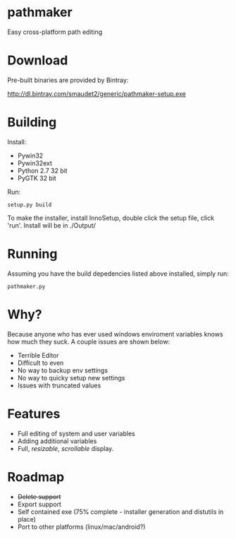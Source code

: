 pathmaker
=========

Easy cross-platform path editing

Download
========

Pre-built binaries are provided by Bintray:

http://dl.bintray.com/smaudet2/generic/pathmaker-setup.exe

Building
========

Install:

* Pywin32
* Pywin32ext
* Python 2.7 32 bit
* PyGTK 32 bit

Run:

`setup.py build`

To make the installer, install InnoSetup, double click the setup file, click 'run'. Install will be in ./Output/

Running
=======

Assuming you have the build depedencies listed above installed, simply run:

`pathmaker.py`


Why?
====

Because anyone who has ever used windows enviroment variables knows how much they suck. A couple issues are shown below:

 * Terrible Editor
 * Difficult to even 
 * No way to backup env settings
 * No way to quicky setup new settings
 * Issues with truncated values

Features
========

 * Full editing of system and user variables
 * Adding additional variables
 * Full, *resizable*, *scrollable* display.

Roadmap
=======

 * ~~Delete support~~
 * Export support
 * Self contained exe (75% complete - installer generation and distutils in place)
 * Port to other platforms (linux/mac/android?)
